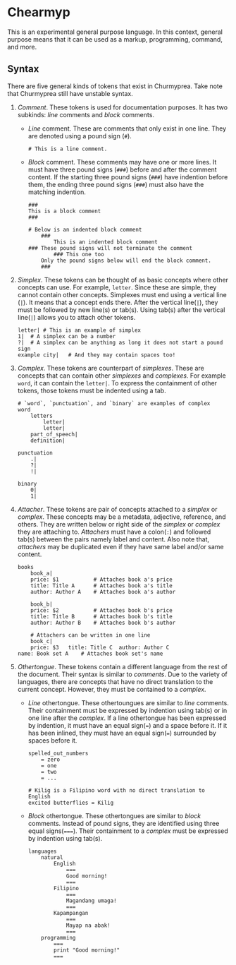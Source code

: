 # Chearmyp
This is an experimental general purpose language. In this context, general purpose means that it can
be used as a markup, programming, command, and more.

## Syntax
There are five general kinds of tokens that exist in Churmyprea. Take note that Churmyprea still
have unstable syntax.
1. *Comment*. These tokens is used for documentation purposes. It has two subkinds: *line* comments
	and *block* comments.
	 - *Line* comment. These are comments that only exist in one line. They are denoted using a pound
		sign (`#`).
		```
		# This is a line comment.
		```
	 - *Block* comment. These comments may have one or more lines. It must have three pound signs
		(`###`) before and after the comment content. If the starting three pound signs (`###`) have
		indention before them, the ending three pound signs (`###`) must also have the matching
		indention.
		```
		###
		This is a block comment
		###

		# Below is an indented block comment
			###
				This is an indented block comment
		### These pound signs will not terminate the comment
				### This one too
			Only the pound signs below will end the block comment.
			###
		```

2. *Simplex*. These tokens can be thought of as basic concepts where other concepts can use. For
	example, `letter`. Since these are simple, they cannot contain other concepts. Simplexes must end
	using a vertical line (`|`). It means that a concept ends there. After the vertical line(`|`),
	they must be followed by new line(s) or tab(s). Using tab(s) after the vertical line(`|`) allows
	you to attach other tokens.
	```
	letter|	# This is an example of simplex
	1|	# A simplex can be a number
	?|	# A simplex can be anything as long it does not start a pound sign
	example city|	# And they may contain spaces too!
	```

3. *Complex*. These tokens are counterpart of *simplexes*. These are concepts that can contain other
	*simplexes* and *complexes*. For example `word`, it can contain the `letter|`. To express the
	containment of other tokens, those tokens must be indented using a tab.
	```
	# `word`, `punctuation`, and `binary` are examples of complex
	word
		letters
			letter|
			letter|
		part_of_speech|
		definition|

	punctuation
		.|
		?|
		!|

	binary
		0|
		1|
	```

4. *Attacher*. These tokens are pair of concepts attached to a *simplex* or *complex*. These
	concepts may be a metadata, adjective, reference, and others. They are written below or right
	side of the *simplex* or *complex* they are attaching to. *Attachers* must have a colon(`:`) and
	followed tab(s) between the pairs namely label and content. Also note that, *attachers* may be
	duplicated even if they have same label and/or same content.
	```
	books
		book_a|
		price: $1			# Attaches book a's price
		title: Title A		# Attaches book a's title
		author: Author A	# Attaches book a's author

		book_b|
		price: $2			# Attaches book b's price
		title: Title B		# Attaches book b's title
		author: Author B	# Attaches book b's author

		# Attachers can be written in one line
		book_c|
		price: $3	title: Title C	author: Author C
	name: Book set A	# Attaches book set's name
	```

5. *Othertongue*. These tokens contain a different language from the rest of the document. Their
	syntax is similar to *comments*. Due to the variety of languages, there are concepts that have no
	direct translation to the current concept. However, they must be contained to a *complex*.
	 - *Line* othertongue. These othertoungues are similar to *line* comments. Their containment must
		be expressed by indention using tab(s) or in one line after the *complex*. If a line
		othertongue has been expressed by indention, it must have an equal sign(`=`) and a space
		before it. If it has been inlined, they must have an equal sign(`=`) surrounded by spaces
		before it.
		```
		spelled_out_numbers
			= zero
			= one
			= two
			= ...

		# Kilig is a Filipino word with no direct translation to English
		excited butterflies = Kilig
		```
	- *Block* othertongue. These othertongues are similar to *block* comments. Instead of pound
		signs, they are identified using three equal signs(`===`). Their containment to a *complex*
		must be expressed by indention using tab(s).
		```
		languages
			natural
				English
					===
					Good morning!
					===
				Filipino
					===
					Magandang umaga!
					===
				Kapampangan
					===
					Mayap na abak!
					===
			programming
				===
				print "Good morning!"
				===
		```
